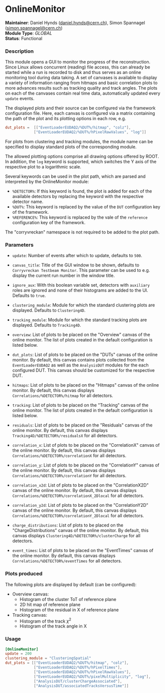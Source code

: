 # OnlineMonitor
**Maintainer**: Daniel Hynds (<daniel.hynds@cern.ch>), Simon Spannagel (<simon.spannagel@cern.ch>)  
**Module Type**: *GLOBAL*  
**Status**: Functional

### Description
This module opens a GUI to monitor the progress of the reconstruction.
Since Linux allows concurrent (reading) file access, this can already be started while a run is recorded to disk and thus serves as an online monitoring tool during data taking.
A set of canvases is available to display a variety of information ranging from hitmaps and basic correlation plots to more advances results such as tracking quality and track angles.
The plots on each of the canvases contain real time data, automatically updated every `update` events.

The displayed plots and their source can be configured via the framework configuration file.
Here, each canvas is configured via a matrix containing the path of the plot and its plotting options in each row, e.g.

```toml
dut_plots =  [["EventLoaderEUDAQ2/%DUT%/hitmap", "colz"],
             ["EventLoaderEUDAQ2/%DUT%/hPixelRawValues", "log"]]
```

For plots from clustering and tracking modules, the module name can be specified to display standard plots of the corresponding module.

The allowed plotting options comprise all drawing options offered by ROOT.
In addition, the `log` keyword is supported, which switches the Y axis of the respective plot to a logarithmic scale.

Several keywords can be used in the plot path, which are parsed and interpreted by the OnlineMonitor module:

* `%DETECTOR%`: If this keyword is found, the plot is added for each of the available detectors by replacing the keyword with the respective detector name.
* `%DUT%`: This keyword is replaced by the value of the `DUT` configuration key of the framework.
* `%REFERENCE%`: This keyword is replaced by the vale of the `reference` configuration key of the framework.

The "corryvreckan" namespace is not required to be added to the plot path.

### Parameters
* `update`: Number of events after which to update, defaults to `500`.
* `canvas_title`: Title of the GUI window to be shown, defaults to `Corryvreckan Testbeam Monitor`. This parameter can be used to e.g. display the current run number in the window title.
* `ignore_aux`: With this boolean variable set, detectors with `auxiliary` roles are ignored and none of their histograms are added to the UI. Defaults to `true`.
* `clustering_module`: Module for which the standard clustering plots are displayed. Defaults to `Clustering4D`.
* `tracking_module`: Module for which the standard tracking plots are displayed. Defaults to `Tracking4D`.


* `overview`: List of plots to be placed on the "Overview" canvas of the online monitor. The list of plots created in the default configuration is listed below.
* `dut_plots`: List of plots to be placed on the "DUTs" canvas of the online monitor. By default, this canvas contains plots collected from the `EventLoaderEUDAQ2` as well as the `AnalysisDUT` modules for the each configured DUT. This canvas should be customized for the respective DUT.
* `hitmaps`: List of plots to be placed on the "Hitmaps" canvas of the online monitor. By default, this canvas displays `Correlations/%DETECTOR%/hitmap` for all detectors.
* `tracking`: List of plots to be placed on the "Tracking" canvas of the online monitor. The list of plots created in the default configuration is listed below.
* `residuals`: List of plots to be placed on the "Residuals" canvas of the online monitor. By default, this canvas displays `Tracking4D/%DETECTOR%/residualsX` for all detectors.
* `correlation_x`: List of plots to be placed on the "CorrelationX" canvas of the online monitor.  By default, this canvas displays `Correlations/%DETECTOR%/correlationX` for all detectors.
* `correlation_y`: List of plots to be placed on the "CorrelationY" canvas of the online monitor.  By default, this canvas displays `Correlations/%DETECTOR%/correlationY` for all detectors.
* `correlation_x2d`: List of plots to be placed on the "CorrelationX2D" canvas of the online monitor. By default, this canvas displays `Correlations/%DETECTOR%/correlationX_2Dlocal` for all detectors.
* `correlation_y2d`: List of plots to be placed on the "CorrelationY2D" canvas of the online monitor. By default, this canvas displays `Correlations/%DETECTOR%/correlationY_2Dlocal` for all detectors.
* `charge_distributions`: List of plots to be placed on the "ChargeDistributions" canvas of the online monitor. By default, this canvas displays `Clustering4D/%DETECTOR%/clusterCharge` for all detectors.
* `event_times`: List of plots to be placed on the "EventTimes" canvas of the online monitor. By default, this canvas displays `Correlations/%DETECTOR%/eventTimes` for all detectors.

### Plots produced

The following plots are displayed by default (can be configured):

* Overview canvas:
   * Histogram of the cluster ToT of reference plane
   * 2D hit map of reference plane
   * Histogram of the residual in X of reference plane
* Tracking canvas:
   * Histogram of the track $\chi^2$
   * Histogram of the track angle in X

### Usage
```toml
[OnlineMonitor]
update = 200
clustering_module = "ClusteringSpatial"
dut_plots = [["EventLoaderEUDAQ2/%DUT%/hitmap", "colz"],
             ["EventLoaderEUDAQ2/%DUT%/hPixelTimes"],
             ["EventLoaderEUDAQ2/%DUT%/hPixelRawValues"],
             ["EventLoaderEUDAQ2/%DUT%/pixelMultiplicity", "log"],
             ["AnalysisDUT/clusterChargeAssociated"],
             ["AnalysisDUT/associatedTracksVersusTime"]]
```
